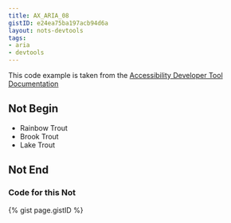 ```yaml
---
title: AX_ARIA_08
gistID: e24ea75ba197acb94d6a
layout: nots-devtools
tags:
- aria
- devtools
---
```

<p>This code example is taken from the <a href="https://github.com/GoogleChrome/accessibility-developer-tools/wiki/Audit-Rules">Accessibility Developer Tool Documentation</a></p>

<h2 aria-describedby="{{ page.gistID }}">Not Begin</h2>
<div class="rendered-not">
<!-- Bad: the radiogroup role must own elements with role radio -->
<ul role="radiogroup" aria-labelledby="foo"> 
    <li id="radio1" tabindex="-1">Rainbow Trout</li> 
    <li id="radio2" tabindex="-1">Brook Trout</li>
    <li id="radio3" tabindex="0">Lake Trout</li>
</ul>
</div> <!-- rendered-not -->

<h2 aria-describedby="{{ page.gistID }}">Not End</h2>

<h3 aria-describedby="{{ page.gistID }}">Code for this Not</h3>
{% gist page.gistID %}